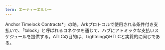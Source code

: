 ```yaml
---
term: エーティーエルシー
---
```

Anchor Timelock Contracts*」の略。Arkプロトコルで使用される条件付き支払いで、「txlock」と呼ばれるコネクタを通じて、ハブにアトミックな支払いスケジュールを提供する。ATLCの目的は、LightningのHTLCと実質的に同じである。